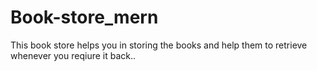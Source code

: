 # Book-store_mern
This book store helps you in storing the books and help them to retrieve whenever you reqiure it back..
